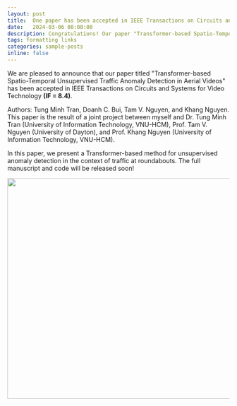 ```yaml
---
layout: post
title:  One paper has been accepted in IEEE Transactions on Circuits and Systems for Video Technology (IF = 8.4)
date:   2024-03-06 00:00:00
description: Congratulations! Our paper "Transformer-based Spatio-Temporal Unsupervised Traffic Anomaly Detection in Aerial Videos" has been accepted in IEEE Transactions on Circuits and Systems for Video Technology (IF = 8.4)
tags: formatting links
categories: sample-posts
inline: false
---
```


We are pleased to announce that our paper titled "Transformer-based Spatio-Temporal Unsupervised Traffic Anomaly Detection in Aerial Videos" has been accepted in IEEE Transactions on Circuits and Systems for Video Technology **(IF = 8.4)**.

Authors: Tung Minh Tran, Doanh C. Bui, Tam V. Nguyen, and Khang Nguyen. This paper is the result of a joint project between myself and Dr. Tung Minh Tran (University of Information Technology, VNU-HCM), Prof. Tam V. Nguyen (University of Dayton), and Prof. Khang Nguyen (University of Information Technology, VNU-HCM).

In this paper, we present a Transformer-based method for unsupervised anomaly detection in the context of traffic at roundabouts. The full manuscript and code will be released soon!

<img src="https://caodoanh2001.github.io/assets/img/tcsvt-transformer-based.jpg" data-canonical-src="https://caodoanh2001.github.io/assets/img/tcsvt-transformer-based.jpg" width="750" height="500" />